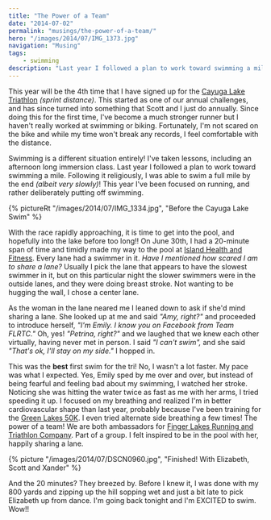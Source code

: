 ```yaml
---
title: "The Power of a Team"
date: "2014-07-02"
permalink: "musings/the-power-of-a-team/"
hero: "/images/2014/07/IMG_1373.jpg"
navigation: "Musing"
tags:
    - swimming
description: "Last year I followed a plan to work toward swimming a mile. Following it religiously, I was able to swim a full mile by the end! This year I've been focused on running, and rather deliberately putting off swimming."
---
```


This year will be the 4th time that I have signed up for the [Cayuga Lake Triathlon](http://www.ithacatriathlonclub.org/cltrace/ "Cayuga Lake Triathlon") _(sprint distance)_. This started as one of our annual challenges, and has since turned into something that Scott and I just do annually. Since doing this for the first time, I've become a much stronger runner but I haven't really worked at swimming or biking. Fortunately, I'm not scared on the bike and while my time won't break any records, I feel comfortable with the distance.

Swimming is a different situation entirely! I've taken lessons, including an afternoon long immersion class. Last year I followed a plan to work toward swimming a mile. Following it religiously, I was able to swim a full mile by the end _(albeit very slowly)_! This year I've been focused on running, and rather deliberately putting off swimming.

{% pictureRt "/images/2014/07/IMG_1334.jpg", "Before the Cayuga Lake Swim" %}

With the race rapidly approaching, it is time to get into the pool, and hopefully into the lake before too long!! On June 30th, I had a 20-minute span of time and timidly made my way to the pool at [Island Health and Fitness](http://www.islandhealthfitness.com/ "Island Health and Fitness"). Every lane had a swimmer in it. _Have I mentioned how scared I am to share a lane?_ Usually I pick the lane that appears to have the slowest swimmer in it, but on this particular night the slower swimmers were in the outside lanes, and they were doing breast stroke. Not wanting to be hugging the wall, I chose a center lane.

As the woman in the lane neared me I leaned down to ask if she'd mind sharing a lane. She looked up at me and said _"Amy, right?"_ and proceeded to introduce herself, _"I'm Emily. I know you on Facebook from Team FLRTC."_ Oh, yes! _"Petrina, right?"_ and we laughed that we knew each other virtually, having never met in person. I said _"I can't swim",_ and she said _"That's ok, I'll stay on my side."_ I hopped in.

This was the **best** first swim for the tri! No, I wasn't a lot faster. My pace was what I expected. Yes, Emily sped by me over and over, but instead of being fearful and feeling bad about my swimming, I watched her stroke. Noticing she was hitting the water twice as fast as me with her arms, I tried speeding it up. I focused on my breathing and realized I'm in better cardiovascular shape than last year, probably because I've been training for the [Green Lakes 50K](http://gleruns.org/ "Green Lakes Endurance Runs"). I even tried alternate side breathing a few times! The power of a team! We are both ambassadors for [Finger Lakes Running and Triathlon Company](https://www.facebook.com/FLRTC "Finger Lakes Running and Triathlon  Company"). Part of a group. I felt inspired to be in the pool with her, happily sharing a lane.

{% picture "/images/2014/07/DSCN0960.jpg", "Finished! With Elizabeth, Scott and Xander" %}

And the 20 minutes? They breezed by. Before I knew it, I was done with my 800 yards and zipping up the hill sopping wet and just a bit late to pick Elizabeth up from dance. I'm going back tonight and I'm EXCITED to swim. Wow!!
